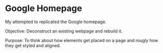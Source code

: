# Google Homepage

My attempted to replicated the Google homepage.

Objective:
	Deconstruct an existing webpage and rebuild it.

Purpose:
	To think about how elements get placed on a page and rougly how they get
	styled and aligned.
